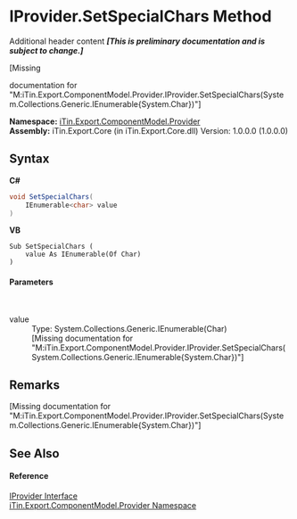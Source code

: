# IProvider.SetSpecialChars Method 
Additional header content _**\[This is preliminary documentation and is subject to change.\]**_

\[Missing <summary> documentation for "M:iTin.Export.ComponentModel.Provider.IProvider.SetSpecialChars(System.Collections.Generic.IEnumerable{System.Char})"\]

**Namespace:**&nbsp;<a href="723a96b5-5779-2554-cf17-05149bfcb802">iTin.Export.ComponentModel.Provider</a><br />**Assembly:**&nbsp;iTin.Export.Core (in iTin.Export.Core.dll) Version: 1.0.0.0 (1.0.0.0)

## Syntax

**C#**<br />
``` C#
void SetSpecialChars(
	IEnumerable<char> value
)
```

**VB**<br />
``` VB
Sub SetSpecialChars ( 
	value As IEnumerable(Of Char)
)
```


#### Parameters
&nbsp;<dl><dt>value</dt><dd>Type: System.Collections.Generic.IEnumerable(Char)<br />\[Missing <param name="value"/> documentation for "M:iTin.Export.ComponentModel.Provider.IProvider.SetSpecialChars(System.Collections.Generic.IEnumerable{System.Char})"\]</dd></dl>

## Remarks
\[Missing <remarks> documentation for "M:iTin.Export.ComponentModel.Provider.IProvider.SetSpecialChars(System.Collections.Generic.IEnumerable{System.Char})"\]

## See Also


#### Reference
<a href="04a444f9-1d39-11f4-78b0-bb6b5450764a">IProvider Interface</a><br /><a href="723a96b5-5779-2554-cf17-05149bfcb802">iTin.Export.ComponentModel.Provider Namespace</a><br />
